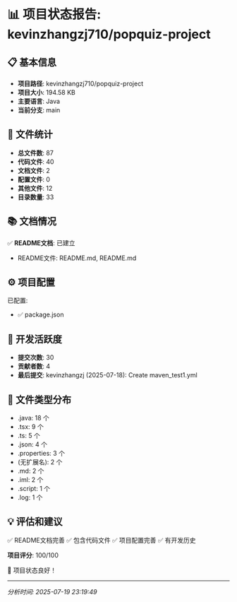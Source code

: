 # 📊 项目状态报告: kevinzhangzj710/popquiz-project

## 📋 基本信息

- **项目路径**: kevinzhangzj710/popquiz-project
- **项目大小**: 194.58 KB
- **主要语言**: Java
- **当前分支**: main

## 📁 文件统计

- **总文件数**: 87
- **代码文件**: 40
- **文档文件**: 2
- **配置文件**: 0
- **其他文件**: 12
- **目录数量**: 33

## 📚 文档情况

✅ **README文档**: 已建立
- README文件: README.md, README.md

## ⚙️ 项目配置

已配置:
- ✅ package.json

## 🔄 开发活跃度

- **提交次数**: 30
- **贡献者数**: 4
- **最后提交**: kevinzhangzj (2025-07-18): Create maven_test1.yml

## 📄 文件类型分布

- .java: 18 个
- .tsx: 9 个
- .ts: 5 个
- .json: 4 个
- .properties: 3 个
- (无扩展名): 2 个
- .md: 2 个
- .iml: 2 个
- .script: 1 个
- .log: 1 个

## 💡 评估和建议

✅ README文档完善
✅ 包含代码文件
✅ 项目配置完善
✅ 有开发历史

**项目评分**: 100/100

🎉 项目状态良好！

---
*分析时间: 2025-07-19 23:19:49*